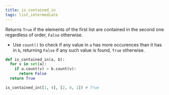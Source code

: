 ```yaml
---
title: is_contained_in
tags: list,intermediate
---
```


Returns `True` if the elements of the first list are contained in the second one regardless of order, `False` otherwise.

- Use `count()` to check if any value in `a` has more occurences than it has in `b`, returning `False` if any such value is found, `True` otherwise.

```py
def is_contained_in(a, b):
  for v in set(a):
    if a.count(v) > b.count(v):
      return False
  return True
```

```py
is_contained_in([1, 4], [2, 4, 1]) # True
```
